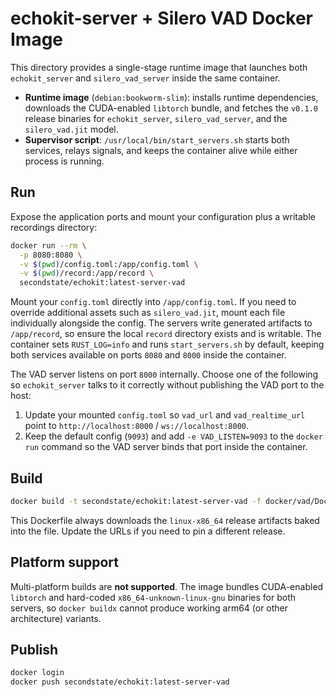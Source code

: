# echokit-server + Silero VAD Docker Image

This directory provides a single-stage runtime image that launches both `echokit_server` and `silero_vad_server` inside the same container.

- **Runtime image** (`debian:bookworm-slim`): installs runtime dependencies, downloads the CUDA-enabled `libtorch` bundle, and fetches the `v0.1.0` release binaries for `echokit_server`, `silero_vad_server`, and the `silero_vad.jit` model.
- **Supervisor script**: `/usr/local/bin/start_servers.sh` starts both services, relays signals, and keeps the container alive while either process is running.

## Run

Expose the application ports and mount your configuration plus a writable recordings directory:

```sh
docker run --rm \
  -p 8080:8080 \
  -v $(pwd)/config.toml:/app/config.toml \
  -v $(pwd)/record:/app/record \
  secondstate/echokit:latest-server-vad
```

Mount your `config.toml` directly into `/app/config.toml`. If you need to override additional assets such as `silero_vad.jit`, mount each file individually alongside the config. The servers write generated artifacts to `/app/record`, so ensure the local `record` directory exists and is writable. The container sets `RUST_LOG=info` and runs `start_servers.sh` by default, keeping both services available on ports `8080` and `8000` inside the container.

The VAD server listens on port `8000` internally. Choose one of the following so `echokit_server` talks to it correctly without publishing the VAD port to the host:

1. Update your mounted `config.toml` so `vad_url` and `vad_realtime_url` point to `http://localhost:8000` / `ws://localhost:8000`.
2. Keep the default config (`9093`) and add `-e VAD_LISTEN=9093` to the `docker run` command so the VAD server binds that port inside the container.

## Build

```sh
docker build -t secondstate/echokit:latest-server-vad -f docker/vad/Dockerfile .
```

This Dockerfile always downloads the `linux-x86_64` release artifacts baked into the file. Update the URLs if you need to pin a different release.

## Platform support

Multi-platform builds are **not supported**. The image bundles CUDA-enabled `libtorch` and hard-coded `x86_64-unknown-linux-gnu` binaries for both servers, so `docker buildx` cannot produce working arm64 (or other architecture) variants.

## Publish

```sh
docker login
docker push secondstate/echokit:latest-server-vad
```
